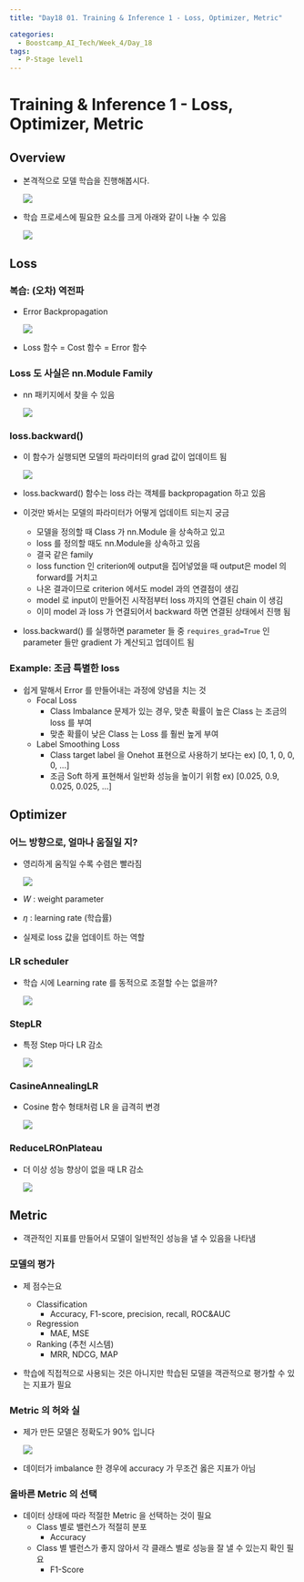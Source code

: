 ```yaml
---
title: "Day18 01. Training & Inference 1 - Loss, Optimizer, Metric"

categories:
  - Boostcamp_AI_Tech/Week_4/Day_18
tags:
  - P-Stage level1
---
```


# Training & Inference 1 - Loss, Optimizer, Metric

## Overview

- 본격적으로 모델 학습을 진행해봅시다.

    ![]({{site.url}}/assets/images/2021-08-26-09-55-30.png)

- 학습 프로세스에 필요한 요소를 크게 아래와 같이 나눌 수 있음

    ![]({{site.url}}/assets/images/2021-08-26-09-56-03.png)

## Loss

### 복습: (오차) 역전파

- Error Backpropagation

    ![]({{site.url}}/assets/images/2021-08-26-09-56-52.png)

- Loss 함수 = Cost 함수 = Error 함수

### Loss 도 사실은 nn.Module Family

- nn 패키지에서 찾을 수 있음

    ![]({{site.url}}/assets/images/2021-08-26-09-59-25.png)

### loss.backward()

- 이 함수가 실행되면 모델의 파라미터의 grad 값이 업데이트 됨

    ![]({{site.url}}/assets/images/2021-08-26-10-01-26.png)

- loss.backward() 함수는 loss 라는 객체를 backpropagation 하고 있음
- 이것만 봐서는 모델의 파라미터가 어떻게 업데이트 되는지 궁금
  - 모델을 정의할 때 Class 가 nn.Module 을 상속하고 있고
  - loss 를 정의할 때도 nn.Module을 상속하고 있음
  - 결국 같은 family
  - loss function 인 criterion에 output을 집어넣었을 때 output은 model 의 forward를 거치고
  - 나온 결과이므로 criterion 에서도 model 과의 연결점이 생김
  - model 로 input이 만들어진 시작점부터 loss 까지의 연결된 chain 이 생김
  - 이미 model 과 loss 가 연결되어서 backward 하면 연결된 상태에서 진행 됨

- loss.backward() 를 실행하면 parameter 들 중 `requires_grad=True` 인 parameter 들만 gradient 가 계산되고 업데이트 됨

### Example: 조금 특별한 loss

- 쉽게 말해서 Error 를 만들어내는 과정에 양념을 치는 것
  - Focal Loss
    - Class Imbalance 문제가 있는 경우, 맞춘 확률이 높은 Class 는 조금의 loss 를 부여
    - 맞춘 확률이 낮은 Class 는 Loss 를 훨씬 높게 부여
  - Label Smoothing Loss
    - Class target label 을 Onehot 표현으로 사용하기 보다는 ex) [0, 1, 0, 0, 0, ...]
    - 조금 Soft 하게 표현해서 일반화 성능을 높이기 위함 ex) [0.025, 0.9, 0.025, 0.025, ...]

## Optimizer

### 어느 방향으로, 얼마나 움질일 지?

- 영리하게 움직일 수록 수렴은 빨라짐

    ![]({{site.url}}/assets/images/2021-08-26-10-15-15.png)

- $W$ : weight parameter
- $\eta$ : learning rate (학습률)
- 실제로 loss 값을 업데이트 하는 역할

### LR scheduler

- 학습 시에 Learning rate 를 동적으로 조절할 수는 없을까?

    ![]({{site.url}}/assets/images/2021-08-26-10-16-42.png)

### StepLR

- 특정 Step 마다 LR 감소

    ![]({{site.url}}/assets/images/2021-08-26-10-18-00.png)

### CasineAnnealingLR

- Cosine 함수 형태처럼 LR 을 급격히 변경

    ![]({{site.url}}/assets/images/2021-08-26-10-18-48.png)

### ReduceLROnPlateau

- 더 이상 성능 향상이 없을 때 LR 감소

    ![]({{site.url}}/assets/images/2021-08-26-10-20-11.png)

## Metric

- 객관적인 지표를 만들어서 모델이 일반적인 성능을 낼 수 있음을 나타냄

### 모델의 평가

- 제 점수는요
    - Classification
      - Accuracy, F1-score, precision, recall, ROC&AUC
    - Regression
      - MAE, MSE
    - Ranking (추천 시스템)
      - MRR, NDCG, MAP

- 학습에 직접적으로 사용되는 것은 아니지만 학습된 모델을 객관적으로 평가할 수 있는 지표가 필요

### Metric 의 허와 실

- 제가 만든 모델은 정확도가 90% 입니다

    ![]({{site.url}}/assets/images/2021-08-26-10-26-02.png)

- 데이터가 imbalance 한 경우에 accuracy 가 무조건 옳은 지표가 아님

### 올바른 Metric 의 선택

- 데이터 상태에 따라 적절한 Metric 을 선택하는 것이 필요
    - Class 별로 밸런스가 적절히 분포
      - Accuracy
    - Class 별 밸런스가 좋지 않아서 각 클래스 별로 성능을 잘 낼 수 있는지 확인 필요
      - F1-Score





